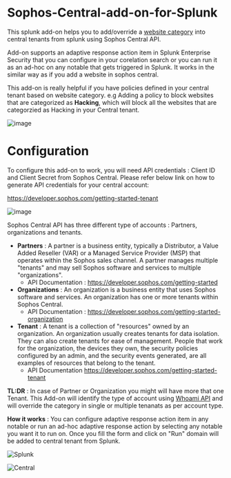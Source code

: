# Sophos-Central-add-on-for-Splunk

This splunk add-on helps you to add/override a [website category](https://docs.sophos.com/central/Partner/help/en-us/central/common/tasks/ConfigureWebsiteList.html) into central tenants from splunk using Sophos Central API. 

Add-on supports an adaptive response action item in Splunk Enterprise Security that you can configure in your corelation search or you can run it as an ad-hoc on any notable that gets triggered in Splunk. It works in the similar way as if you add a website in sophos central. 

This add-on is really helpful if you have policies defined in your central tenant based on website category. e.g Adding a policy to block websites that are categorized as **Hacking**, which will block all the websites that are categorzied as Hacking in your Central tenant.

![image](https://user-images.githubusercontent.com/65529349/125061700-3b220400-e0cb-11eb-9d35-34e845403ee6.png)
  
# Configuration

To configure this add-on to work, you will need API credentials : Client ID and Client Secret from Sophos Central. Please refer below link on how to generate API credentials for your central account:

https://developer.sophos.com/getting-started-tenant

![image](https://user-images.githubusercontent.com/65529349/125064442-4d517180-e0ce-11eb-91fb-1838f832009d.png)

Sophos Central API has three different type of accounts : Partners, organizations and tenants.  

* **Partners** :  A partner is a business entity, typically a Distributor, a Value Added Reseller (VAR) or a Managed Service Provider (MSP) that operates within the Sophos sales channel. A partner manages multiple "tenants" and may sell Sophos software and services to multiple "organizations".
    * API Documentation : https://developer.sophos.com/getting-started
* **Organizations** : An organization is a business entity that uses Sophos software and services. An organization has one or more tenants within Sophos Central.
    * API Documentation : https://developer.sophos.com/getting-started-organization
* **Tenant** : A tenant is a collection of "resources" owned by an organization. An organization usually creates tenants for data isolation. They can also create tenants for ease of management. People that work for the organization, the devices they own, the security policies configured by an admin, and the security events generated, are all examples of resources that belong to the tenant.
    * API Documentation https://developer.sophos.com/getting-started-tenant

**TL:DR** : In case of Partner or Organization you might will have more that one Tenant. This Add-on will identify the type of account using [Whoami API](https://developer.sophos.com/docs/whoami-v1/1/routes/get) and will override the category in single or multiple tenanats as per account type.

**How it works** : You can configure adaptive response action item in any notable or run an ad-hoc adaptive response action by selecting any notable you want it to run on. Once you fill the form and click on "Run" domain will be added to central tenant from Splunk. 

![Splunk](https://user-images.githubusercontent.com/65529349/126145962-862ca941-c9cc-4a1c-a062-baa75f3fb8f0.png)

![Central](https://user-images.githubusercontent.com/65529349/126146041-ef4c01e5-471a-4e3f-a2eb-ed78c5689a2b.png)


